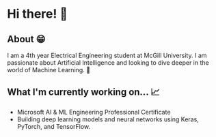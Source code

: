 # Hi there! 👋

## About 😁
I am a 4th year Electrical Engineering student at McGill University. I am passionate about Artificial Intelligence and looking to dive deeper in the world of Machine Learning. 🚀

## What I'm currently working on... 📈
- Microsoft AI & ML Engineering Professional Certificate
- Building deep learning models and neural networks using Keras, PyTorch, and TensorFlow.
<!--
**redabaki/redabaki** is a ✨ _special_ ✨ repository because its `README.md` (this file) appears on your GitHub profile.

Here are some ideas to get you started:

- 🔭 I’m currently working on ...
- 🌱 I’m currently learning ...
- 👯 I’m looking to collaborate on ...
- 🤔 I’m looking for help with ...
- 💬 Ask me about ...
- 📫 How to reach me: ...
- 😄 Pronouns: ...
- ⚡ Fun fact: ...
-->
